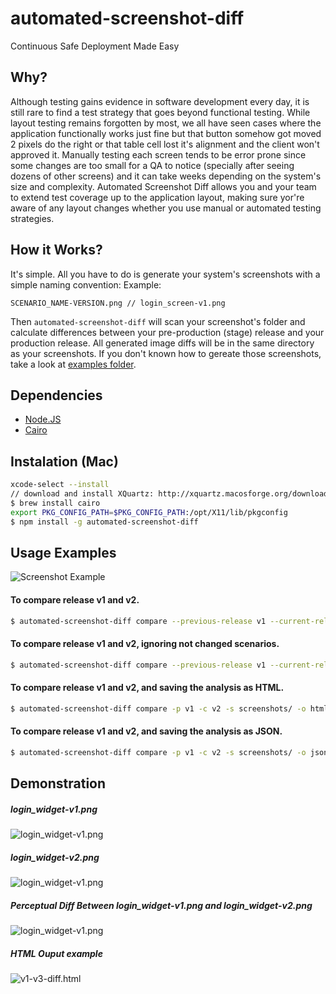 automated-screenshot-diff
=========================

Continuous Safe Deployment Made Easy

## Why?
Although testing gains evidence in software development every day, it is still rare to find a test strategy that goes beyond functional testing. While layout testing remains forgotten by most, we all have seen cases where the application functionally works just fine but that button somehow got moved 2 pixels do the right or that table cell lost it's alignment and the client won't approved it. Manually testing each screen tends to be error prone since some changes are too small for a QA to notice (specially after seeing dozens of other screens) and it can take weeks depending on the system's size and complexity. Automated Screenshot Diff allows you and your team to extend test coverage up to the application layout, making sure yor're aware of any layout changes whether you use manual or automated testing strategies.

## How it Works?
It's simple. All you have to do is generate your system's screenshots with a simple naming convention:
Example:
```
SCENARIO_NAME-VERSION.png // login_screen-v1.png
```
Then `automated-screenshot-diff` will scan your screenshot's folder 
and calculate differences between your pre-production (stage) release and your production release. All generated image diffs will be
in the same directory as your screenshots. If you don't known how to gereate those screenshots, take a look at [examples folder](https://github.com/igorescobar/automated-screenshot-diff/tree/master/examples).

## Dependencies
  * [Node.JS](http://nodejs.org/)
  * [Cairo](http://cairographics.org)

## Instalation (Mac)
```bash
xcode-select --install
// download and install XQuartz: http://xquartz.macosforge.org/downloads/SL/XQuartz-2.7.5.dmg
$ brew install cairo
export PKG_CONFIG_PATH=$PKG_CONFIG_PATH:/opt/X11/lib/pkgconfig
$ npm install -g automated-screenshot-diff
```
## Usage Examples
![Screenshot Example](http://img580.imageshack.us/img580/5731/3bs.png)

#### To compare release v1 and v2.
```bash
$ automated-screenshot-diff compare --previous-release v1 --current-release v2 --source screenshots/
```
#### To compare release v1 and v2, ignoring not changed scenarios.
```bash
$ automated-screenshot-diff compare --previous-release v1 --current-release v2 --source screenshots/ --ignore-not-changed=true
```
#### To compare release v1 and v2, and saving the analysis as HTML.
```bash
$ automated-screenshot-diff compare -p v1 -c v2 -s screenshots/ -o html
```
#### To compare release v1 and v2, and saving the analysis as JSON.
```bash
$ automated-screenshot-diff compare -p v1 -c v2 -s screenshots/ -o json
```

## Demonstration
##### login_widget-v1.png
![login_widget-v1.png](http://img15.imageshack.us/img15/3887/bjwf.png)
##### login_widget-v2.png
![login_widget-v1.png](http://img823.imageshack.us/img823/3369/6ig7.png)
##### Perceptual Diff Between login_widget-v1.png and login_widget-v2.png
![login_widget-v1.png](http://img27.imageshack.us/img27/1710/7o7o.png)
##### HTML Ouput example
![v1-v3-diff.html](http://img90.imageshack.us/img90/782/ffp.png)
